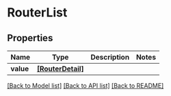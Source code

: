 # RouterList


## Properties
Name | Type | Description | Notes
------------ | ------------- | ------------- | -------------
**value** | [**[RouterDetail]**](RouterDetail.md) |  | 

[[Back to Model list]](../README.md#documentation-for-models) [[Back to API list]](../README.md#documentation-for-api-endpoints) [[Back to README]](../README.md)



